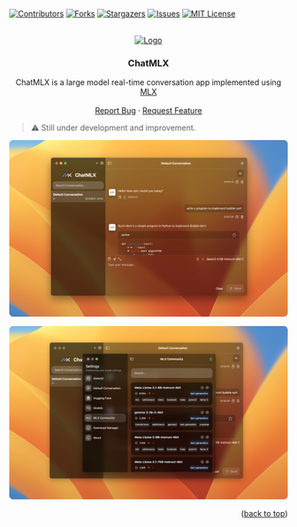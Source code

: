 <a name="readme-top"></a>

[![Contributors][contributors-shield]][contributors-url]
[![Forks][forks-shield]][forks-url]
[![Stargazers][stars-shield]][stars-url]
[![Issues][issues-shield]][issues-url]
[![MIT License][license-shield]][license-url]


<br />
<div align="center">
  <a href="https://github.com/maiqingqiang/ChatMLX">
    <img src="ChatMLX/Resources/Assets.xcassets/AppIcon.appiconset/1024.png" alt="Logo" width="80" height="80">
  </a>

  <h3 align="center">ChatMLX</h3>

  <p align="center">
    ChatMLX is a large model real-time conversation app implemented using <a href="https://github.com/ml-explore/mlx-swift">MLX</a>
    <br />
    <br />
    <a href="https://github.com/maiqingqiang/ChatMLX/issues">Report Bug</a>
    ·
    <a href="https://github.com/maiqingqiang/ChatMLX/issues">Request Feature</a>
  </p>
</div>

> ⚠️ Still under development and improvement.

![iShot_2024-08-31_23.55.23.png](images/iShot_2024-08-31_23.55.23.png)

![iShot_2024-08-31_23.55.39.png](images/iShot_2024-08-31_23.55.39.png)

<p align="right">(<a href="#readme-top">back to top</a>)</p>


[contributors-shield]: https://img.shields.io/github/contributors/maiqingqiang/ChatMLX.svg?style=for-the-badge
[contributors-url]: https://github.com/maiqingqiang/ChatMLX/graphs/contributors
[forks-shield]: https://img.shields.io/github/forks/maiqingqiang/ChatMLX.svg?style=for-the-badge
[forks-url]: https://github.com/maiqingqiang/ChatMLX/network/members
[stars-shield]: https://img.shields.io/github/stars/maiqingqiang/ChatMLX.svg?style=for-the-badge
[stars-url]: https://github.com/maiqingqiang/ChatMLX/stargazers
[issues-shield]: https://img.shields.io/github/issues/maiqingqiang/ChatMLX.svg?style=for-the-badge
[issues-url]: https://github.com/maiqingqiang/ChatMLX/issues
[license-shield]: https://img.shields.io/github/license/maiqingqiang/ChatMLX.svg?style=for-the-badge
[license-url]: https://github.com/maiqingqiang/ChatMLX/blob/main/LICENSE
[product-screenshot]: images/screenshot.png